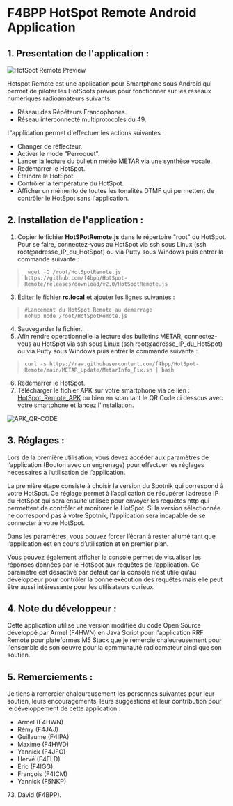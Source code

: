 # F4BPP HotSpot Remote Android Application

## 1. Presentation de l'application :
![HotSpot Remote Preview](https://github.com/f4bpp/HotSpot-Remote/blob/main/Preview/Preview_V.png)

Hotspot Remote est une application pour Smartphone sous Android qui permet de piloter les HotSpots prévus pour fonctionner sur les réseaux numériques radioamateurs suivants:

 - Réseau des Répéteurs Francophones.
 - Réseau interconnecté multiprotocoles du 49.

L'application permet d'effectuer les actions suivantes :

 - Changer de réflecteur.
 - Activer le mode "Perroquet".
 - Lancer la lecture du bulletin météo METAR via une synthèse vocale.
 - Redémarrer le HotSpot.
 - Éteindre le HotSpot.
 - Contrôler la température du HotSpot.
 - Afficher un mémento de toutes les tonalités DTMF qui permettent de contrôler le HotSpot sans l'application.


## 2. Installation de l'application :

 1. Copier le fichier **HotSPotRemote.js** dans le répertoire "root" du
    HotSpot. Pour se faire, connectez-vous au HotSpot via ssh sous Linux (ssh root@adresse_IP_du_HotSpot) ou via Putty sous Windows puis entrer la commande suivante :
 >      wget -O /root/HotSpotRemote.js https://github.com/f4bpp/HotSpot-Remote/releases/download/v2.0/HotSpotRemote.js

 3. Éditer le fichier **rc.local** et ajouter les lignes suivantes :

>     #Lancement du HotSpot Remote au démarrage
>     nohup node /root/HotSpotRemote.js

 4. Sauvegarder le fichier.
 5. Afin rendre opérationnelle la lecture des bulletins METAR, connectez-vous au HotSpot via ssh sous Linux (ssh&nbsp;root@adresse_IP_du_HotSpot) ou via Putty sous Windows puis entrer la commande suivante :
>     curl -s https://raw.githubusercontent.com/f4bpp/HotSpot-Remote/main/METAR_Update/MetarInfo_Fix.sh | bash
 6. Redémarrer le HotSpot.
 7. Télécharger le fichier APK sur votre smartphone via ce lien : [HotSpot_Remote_APK](https://github.com/f4bpp/HotSpot-Remote/releases/download/v2.0/F4BPP_HotSpot_Remote_2.0.apk) ou bien en scannant le QR Code ci dessous avec votre smartphone et lancez l'installation.

![APK_QR-CODE](https://github.com/f4bpp/HotSpot-Remote/blob/main/Images/HotSpot_Remote_APK_QR-Code.png)

## 3. Réglages :

Lors de la première utilisation, vous devez accéder aux paramètres de l’application (Bouton avec un engrenage) pour effectuer les réglages nécessaires à l’utilisation de l’application.

La première étape consiste à choisir la version du Spotnik qui correspond à votre HotSpot. Ce réglage permet à l’application de récupérer l’adresse IP du HotSpot qui sera ensuite utilisée pour envoyer les requêtes http qui permettent de contrôler et monitorer le HotSpot. Si la version sélectionnée ne correspond pas à votre Spotnik, l’application sera incapable de se connecter à votre HotSpot.

Dans les paramètres, vous pouvez forcer l’écran à rester allumé tant que l’application est en cours d’utilisation et en premier plan.

Vous pouvez également afficher la console permet de visualiser les réponses données par le HotSpot aux requêtes de l’application. Ce paramètre est désactivé par défaut car la console n’est utile qu’au développeur pour contrôler la bonne exécution des requêtes mais elle peut être aussi intéressante pour les utilisateurs curieux.

## 4. Note du développeur :

Cette application utilise une version modifiée du code Open Source développé par Armel (F4HWN) en Java Script pour l'application RRF Remote pour plateformes M5 Stack que je remercie chaleureusement pour l'ensemble de son oeuvre pour la communauté radioamateur ainsi que son soutien.

## 5. Remerciements :

Je tiens à remercier chaleureusement les personnes suivantes pour leur soutien, leurs encouragements, leurs suggestions et leur contribution pour le développement de cette application :

- Armel (F4HWN)
- Rémy (F4JAJ)
- Guillaume (F4IPA)
- Maxime (F4HWD)
- Yannick (F4JFO)
- Hervé (F4ELD)
- Eric (F4IGG)
- François (F4ICM)
- Yannick (F5NKP)

73, David (F4BPP).
